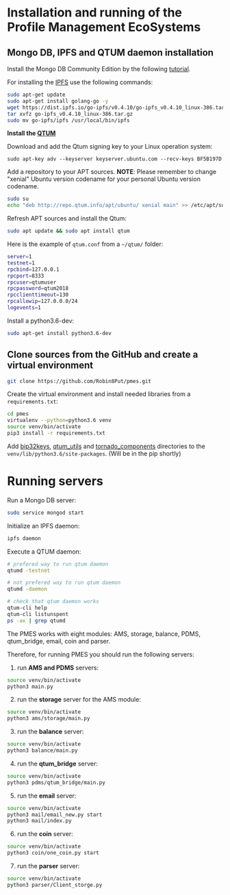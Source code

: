 # Installation and running of the Profile Management EcoSystems

## Mongo DB, IPFS and QTUM daemon installation

Install the Mongo DB Community Edition by the following [tutorial](https://docs.mongodb.com/manual/tutorial/install-mongodb-on-ubuntu/).

For installing the [IPFS](https://ipfs.io/docs/getting-started/) use the following commands:

```bash
sudo apt-get update
sudo apt-get install golang-go -y
wget https://dist.ipfs.io/go-ipfs/v0.4.10/go-ipfs_v0.4.10_linux-386.tar.gz
tar xvfz go-ipfs_v0.4.10_linux-386.tar.gz
sudo mv go-ipfs/ipfs /usr/local/bin/ipfs
```

**Install the [QTUM](https://github.com/qtumproject/qtum/wiki/How-to-Stake-QTUM-using-a-Linux-Virtual-Private-Server-(VPS))**

Download and add the Qtum signing key to your Linux operation system:

```bah
sudo apt-key adv --keyserver keyserver.ubuntu.com --recv-keys BF5B197D
```

Add a repository to your APT sources. **NOTE**: Please remember to change "xenial" Ubuntu version codename for your personal Ubuntu version codename.

```bash
sudo su
echo "deb http://repo.qtum.info/apt/ubuntu/ xenial main" >> /etc/apt/sources.list
```

Refresh APT sources and install the Qtum:

```bash
sudo apt update && sudo apt install qtum
```

Here is the example of `qtum.conf` from a `~/qtum/` folder:

```bash
server=1
testnet=1
rpcbind=127.0.0.1
rpcport=8333
rpcuser=qtumuser
rpcpassword=qtum2018
rpcclienttimeout=130
rpcallowip=127.0.0.0/24
logevents=1
```

Install a python3.6-dev:

```bash
sudo apt-get install python3.6-dev
```

## Clone sources from the GitHub and create a virtual environment

```bash
git clone https://github.com/Robin8Put/pmes.git
```

Create the virtual environment and install needed libraries from a `requirements.txt`:

```bash
cd pmes
virtualenv --python=python3.6 venv
source venv/bin/activate
pip3 install -r requirements.txt
```

Add [bip32keys](bip32keys/bip32keys), [qtum_utils](bip32keys/qtum_utils) and [tornado_components](tornado_components) directories to the `venv/lib/python3.6/site-packages`. (Will be in the pip shortly)

# Running servers

Run a Mongo DB server:

```bash
sudo service mongod start
```

Initialize an IPFS daemon:

```bash
ipfs daemon
```

Execute a QTUM daemon:

```bash
# prefered way to run qtum daemon
qtumd -testnet

# not prefered way to run qtum daemon
qtumd -daemon

# check that qtum daemon works
qtum-cli help
qtum-cli listunspent
ps -ax | grep qtumd
```

The PMES works with eight modules: AMS, storage, balance, PDMS, qtum_bridge, email, coin and parser.

Therefore, for running PMES you should run the following servers:

1. run **AMS and PDMS** servers:

```bash
source venv/bin/activate
python3 main.py
```

2. run the **storage** server for the AMS module:

```bash
source venv/bin/activate
python3 ams/storage/main.py
```

3. run the **balance** server:

```bash
source venv/bin/activate
python3 balance/main.py
```

4. run the **qtum_bridge** server:

```bash
source venv/bin/activate
python3 pdms/qtum_bridge/main.py
```

5. run the **email** server:

```bash
source venv/bin/activate
python3 mail/email_new.py start
python3 mail/index.py
```

6. run the **coin** server:

```bash
source venv/bin/activate
python3 coin/one_coin.py start
```

7. run the **parser** server:

```bash
source venv/bin/activate
python3 parser/Client_storge.py
```
